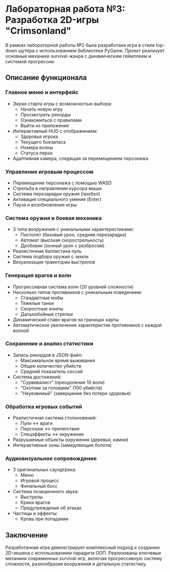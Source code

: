 # Лабораторная работа №3: Разработка 2D-игры "Crimsonland"

В рамках лабораторной работы №2 была разработана игра в стиле top-down шутера с использованием библиотеки PyGame. Проект реализует основные механики survival-жанра с динамическим геймплеем и системой прогрессии.

## Описание функционала

### Главное меню и интерфейс
- Экран старта игры с возможностью выбора: 
  - Начать новую игру
  - Просмотреть рекорды
  - Ознакомиться с правилами
  - Выйти из приложения
- Интерактивный HUD с отображением:
  - Здоровья игрока
  - Текущего боезапаса
  - Номера волны
  - Статуса перка
- Адаптивная камера, следящая за перемещением персонажа

### Управление игровым процессом
- Перемещение персонажа с помощью WASD
- Стрельба в направлении курсора мыши
- Система перезарядки оружия (пробел)
- Активация специального умения (Enter)
- Пауза и возобновление игры

### Система оружия и боевая механика
- 3 типа вооружения с уникальными характеристиками:
  - Пистолет (базовый урон, средняя перезарядка)
  - Автомат (высокая скорострельность)
  - Дробовик (зонный урон с разбросом)
- Реалистичная баллистика пуль
- Система подбора оружия с земли
- Визуализация траектории выстрелов

### Генерация врагов и волн
- Прогрессивная система волн (20 уровней сложности)
- Несколько типов противников с уникальным поведением:
  - Стандартные мобы
  - Тяжелые танки
  - Скоростные юниты
  - Дальнобойные стрелки
- Динамический спавн врагов на границах карты
- Автоматическое увеличение характеристик противников с каждой волной

### Сохранение и анализ статистики
- Запись рекордов в JSON-файл:
  - Максимальное время выживания
  - Общее количество убийств
  - Средний показатель сессий
- Система достижений:
  - "Сурвивалист" (преодоление 10 волн)
  - "Охотник за головами" (100 убийств)
  - "Неуязвимый" (завершение без потери здоровья)

### Обработка игровых событий
- Реалистичная система столкновений:
  - Пули ↔ враги
  - Персонаж ↔ препятствия
  - Спецэффекты ↔ окружение
- Разрушаемые объекты окружения (деревья, камни)
- Интерактивные зоны (замедляющие болота)

### Аудиовизуальное сопровождение
- 3 оригинальных саундтрека:
  - Меню
  - Игровой процесс
  - Финальный босс
- Система позиционного звука:
  - Выстрелы
  - Крики врагов
  - Предупреждения об атаках
- Частицы и эффекты:
  - Кровь при попадании

## Заключение

Разработанная игра демонстрирует комплексный подход к созданию 2D-экшена с использованием парадигм ООП. Реализованы ключевые механики современных survival-игр, включая прогрессивную систему сложности, разнообразие вооружения и детальную статистику.


